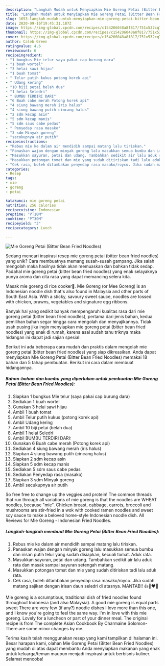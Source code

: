 ```yaml
---
description: "Langkah Mudah untuk Menyiapkan Mie Goreng Petai (Bitter Bean Fried Noodles) yang Lezat"
title: "Langkah Mudah untuk Menyiapkan Mie Goreng Petai (Bitter Bean Fried Noodles) yang Lezat"
slug: 1653-langkah-mudah-untuk-menyiapkan-mie-goreng-petai-bitter-bean-fried-noodles-yang-lezat
date: 2020-09-16T19:45:31.187Z
image: https://img-global.cpcdn.com/recipes/c154206048a8f817/751x532cq70/mie-goreng-petai-bitter-bean-fried-noodles-foto-resep-utama.jpg
thumbnail: https://img-global.cpcdn.com/recipes/c154206048a8f817/751x532cq70/mie-goreng-petai-bitter-bean-fried-noodles-foto-resep-utama.jpg
cover: https://img-global.cpcdn.com/recipes/c154206048a8f817/751x532cq70/mie-goreng-petai-bitter-bean-fried-noodles-foto-resep-utama.jpg
author: Caleb Green
ratingvalue: 4.6
reviewcount: 6
recipeingredient:
- "1 bungkus Mie telur saya pakai cap burung dara"
- "1 buah wortel"
- "3 helai sawi hijau"
- "1 buah tomat"
- " Telur putih kukus potong korek api"
- " Udang kering"
- "10 biji petai belah dua"
- "1 helai Seledri"
- " BUMBU TERDIRI DARI"
- "6 Buah cabe merah Potong korek api"
- "4 siung bawang merah iris halus"
- "4 siung bawang putih cincang halus"
- "2 sdm kecap asin"
- "5 sdm kecap manis"
- "5 sdm saus cabe pedas"
- " Penyedap rasa masako"
- "3 sdm Minyak goreng"
- "secukupnya air putih"
recipeinstructions:
- "Rebus mie ke dalam air mendidih sampai matang lalu tiriskan."
- "Panaskan wajan dengan minyak goreng lalu masukkan semua bumbu dan irisan putih telur yang sudah disiapkan, kecuali tomat. Aduk rata."
- "Masukkan sayuran, petai dan udang. Tambahkan sedikit air lalu aduk rata dan masak sampai sayuran setengah matang."
- "Masukkan potongan tomat dan mie yang sudah ditiriskan tadi lalu aduk rata."
- "Cek rasa, boleh ditambakan penyedap rasa masako/royco. Jika sudah matang sajikan dengan irisan daun seledri di atasnya. MANTAB!! 👍💛❤💚"
categories:
- Resep
tags:
- mie
- goreng
- petai

katakunci: mie goreng petai 
nutrition: 256 calories
recipecuisine: Indonesian
preptime: "PT10M"
cooktime: "PT30M"
recipeyield: "3"
recipecategory: Lunch

---
```



![Mie Goreng Petai (Bitter Bean Fried Noodles)](https://img-global.cpcdn.com/recipes/c154206048a8f817/751x532cq70/mie-goreng-petai-bitter-bean-fried-noodles-foto-resep-utama.jpg)

Sedang mencari inspirasi resep mie goreng petai (bitter bean fried noodles) yang unik? Cara membuatnya memang susah-susah gampang. Jika salah mengolah maka hasilnya tidak akan memuaskan dan bahkan tidak sedap. Padahal mie goreng petai (bitter bean fried noodles) yang enak selayaknya punya aroma dan cita rasa yang dapat memancing selera kita.

Masak mie goreng di rice cooker🥰. Mie Goreng (or Mee Goreng) is an Indonesian noodle dish that&#39;s also found in Malaysia and other parts of South East Asia. With a sticky, savoury sweet sauce, noodles are tossed with chicken, prawns, vegetables and signature egg ribbons.

Banyak hal yang sedikit banyak mempengaruhi kualitas rasa dari mie goreng petai (bitter bean fried noodles), pertama dari jenis bahan, kedua pemilihan bahan segar hingga cara mengolah dan menyajikannya. Tidak usah pusing jika ingin menyiapkan mie goreng petai (bitter bean fried noodles) yang enak di rumah, karena asal sudah tahu triknya maka hidangan ini dapat jadi sajian spesial.


Berikut ini ada beberapa cara mudah dan praktis dalam mengolah mie goreng petai (bitter bean fried noodles) yang siap dikreasikan. Anda dapat menyiapkan Mie Goreng Petai (Bitter Bean Fried Noodles) memakai 18 bahan dan 5 tahap pembuatan. Berikut ini cara dalam membuat hidangannya.

<!--inarticleads1-->

##### Bahan-bahan dan bumbu yang diperlukan untuk pembuatan Mie Goreng Petai (Bitter Bean Fried Noodles):

1. Siapkan 1 bungkus Mie telur (saya pakai cap burung dara)
1. Sediakan 1 buah wortel
1. Gunakan 3 helai sawi hijau
1. Ambil 1 buah tomat
1. Ambil  Telur putih kukus (potong korek api)
1. Ambil  Udang kering
1. Ambil 10 biji petai (belah dua)
1. Ambil 1 helai Seledri
1. Ambil  BUMBU TERDIRI DARI:
1. Gunakan 6 Buah cabe merah (Potong korek api)
1. Sediakan 4 siung bawang merah (iris halus)
1. Siapkan 4 siung bawang putih (cincang halus)
1. Siapkan 2 sdm kecap asin
1. Siapkan 5 sdm kecap manis
1. Sediakan 5 sdm saus cabe pedas
1. Sediakan  Penyedap rasa (masako)
1. Siapkan 3 sdm Minyak goreng
1. Ambil secukupnya air putih


So free free to change up the veggies and protein! The common threads that run through all variations of mie goreng is that the noodles are WHEAT noodles, because &#34;mie&#34;. Chicken breast, cabbage, carrots, broccoli and mushrooms are stir-fried in a wok with cooked ramen noodles and sweet soy sauce to make a beloved home-style Indonesian noodle dish. All Reviews for Mie Goreng - Indonesian Fried Noodles. 

<!--inarticleads2-->

##### Langkah-langkah membuat Mie Goreng Petai (Bitter Bean Fried Noodles):

1. Rebus mie ke dalam air mendidih sampai matang lalu tiriskan.
1. Panaskan wajan dengan minyak goreng lalu masukkan semua bumbu dan irisan putih telur yang sudah disiapkan, kecuali tomat. Aduk rata.
1. Masukkan sayuran, petai dan udang. Tambahkan sedikit air lalu aduk rata dan masak sampai sayuran setengah matang.
1. Masukkan potongan tomat dan mie yang sudah ditiriskan tadi lalu aduk rata.
1. Cek rasa, boleh ditambakan penyedap rasa masako/royco. Jika sudah matang sajikan dengan irisan daun seledri di atasnya. MANTAB!! 👍💛❤💚


Mie goreng is a scrumptious, traditional dish of fried noodles found throughout Indonesia (and also Malaysia). A good mie goreng is equal parts sweet There are very few (if any?) noodle dishes I love more than this one, and I know you&#39;re going to feel the same way. I&#39;m in love with this mie goreng. Lovely for a luncheon or part of your dinner meal. The original recipe is from The complete Asian Cookbook By Charmaine Solomon- There are some minor changes by me. 

Terima kasih telah menggunakan resep yang kami tampilkan di halaman ini. Besar harapan kami, olahan Mie Goreng Petai (Bitter Bean Fried Noodles) yang mudah di atas dapat membantu Anda menyiapkan makanan yang enak untuk keluarga/teman maupun menjadi inspirasi untuk berbisnis kuliner. Selamat mencoba!
